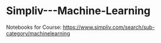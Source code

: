 # Simpliv---Machine-Learning
Notebooks for Course:
https://www.simpliv.com/search/sub-category/machinelearning
